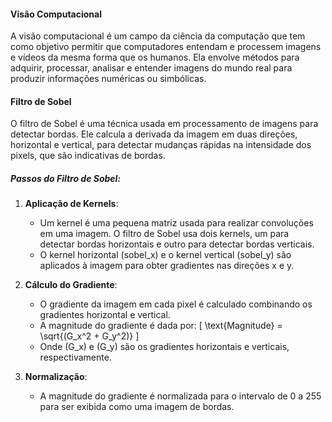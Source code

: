 #### Visão Computacional

A visão computacional é um campo da ciência da computação que tem como objetivo permitir que computadores entendam e processem imagens e vídeos da mesma forma que os humanos. Ela envolve métodos para adquirir, processar, analisar e entender imagens do mundo real para produzir informações numéricas ou simbólicas.

#### Filtro de Sobel

O filtro de Sobel é uma técnica usada em processamento de imagens para detectar bordas. Ele calcula a derivada da imagem em duas direções, horizontal e vertical, para detectar mudanças rápidas na intensidade dos pixels, que são indicativas de bordas.

##### Passos do Filtro de Sobel:

1. **Aplicação de Kernels**:
   - Um kernel é uma pequena matriz usada para realizar convoluções em uma imagem. O filtro de Sobel usa dois kernels, um para detectar bordas horizontais e outro para detectar bordas verticais.
   - O kernel horizontal (sobel_x) e o kernel vertical (sobel_y) são aplicados à imagem para obter gradientes nas direções x e y.

2. **Cálculo do Gradiente**:
   - O gradiente da imagem em cada pixel é calculado combinando os gradientes horizontal e vertical.
   - A magnitude do gradiente é dada por:
     \[
     \text{Magnitude} = \sqrt{(G_x^2 + G_y^2)}
     \]
   - Onde \(G_x\) e \(G_y\) são os gradientes horizontais e verticais, respectivamente.

3. **Normalização**:
   - A magnitude do gradiente é normalizada para o intervalo de 0 a 255 para ser exibida como uma imagem de bordas.

